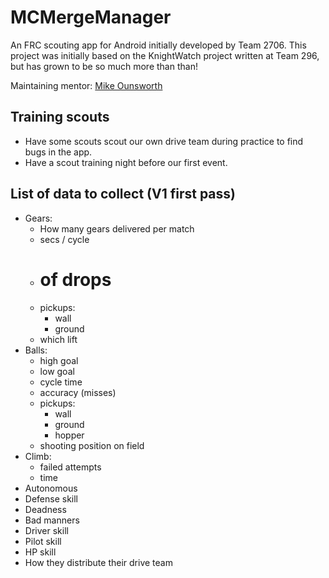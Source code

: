 # MCMergeManager
An FRC scouting app for Android initially developed by Team 2706. This project was initially based on the KnightWatch project written at Team 296, but has grown to be so much more than than!

Maintaining mentor: [Mike Ounsworth](https://github.com/ounsworth)

## Training scouts
- Have some scouts scout our own drive team during practice to find bugs in the app.
- Have a scout training night before our first event.

## List of data to collect (V1 first pass)
- Gears:
    - How many gears delivered per match
    - secs / cycle
    - # of drops
    - pickups:
        - wall
        - ground
    - which lift
- Balls:
    - high goal
    - low goal
    - cycle time
    - accuracy (misses)
    - pickups:
        - wall
        - ground
        - hopper
    - shooting position on field
- Climb:
    - failed attempts
    - time
- Autonomous
- Defense skill
- Deadness
- Bad manners
- Driver skill
- Pilot skill
- HP skill
- How they distribute their drive team
